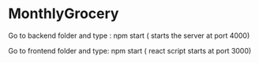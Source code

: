 # MonthlyGrocery
Go to backend folder and type : npm start ( 
  starts the server at port 4000)
 
Go to frontend folder and type: npm start (
   react script starts at port 3000)
